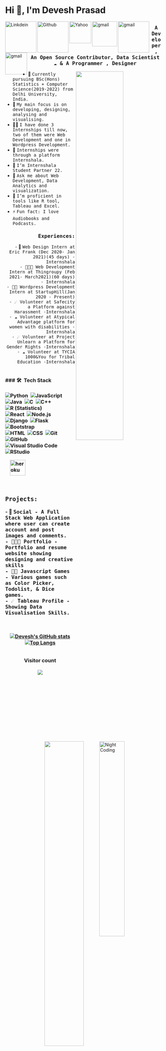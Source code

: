 
<h1 >Hi 👋, I'm Devesh Prasad</h1>
<a href="https://www.linkedin.com/in/deveshprasad/">
  <img align="left" alt="Linkdein" width="100px" src="https://img.shields.io/badge/Linkedin-0A66C2?style=for-the-badge&logo=Linkedin&logoColor=white" />
</a>
<a href="https://github.com/deveshprasad">
  <img align="left" alt="Github" width="100px" src="https://img.shields.io/badge/Github-181717?style=for-the-badge&logo=Github&logoColor=white" />
</a>
<a href="mailto:deveshprasad577@yahoo.com">
  <img align="left" alt="Yahoo" width="70px" src="https://img.shields.io/badge/Yahoo-720E9E?style=for-the-badge&logo=YahooIn&logoColor=white" />
</a>
<a href="mailto:deveshprasad99911@gmail.com">
  <img align="left" alt="gmail" width="80px" src="https://img.shields.io/badge/Gmail-EA4335?style=for-the-badge&logo=Gmail&logoColor=white" />
</a>
<a href="https://public.tableau.com/profile/devesh5578#!/">
  <img align="left" alt="gmail" width="100px" src="https://img.shields.io/badge/Tableau-000?style=for-the-badge&logo=Tableau&logoColor=white" />
</a>
<a href="https://drive.google.com/file/d/1AI6Cvf1WNS6xSFh7a5xqrQAxMsp3LMUz/view?usp=sharing">
  <img align="left" alt="gmail" width="70px" src="https://img.shields.io/badge/resume-fff?style=for-the-badge&logo=resume&logoColor=auto" />
</a>


## <p align="center"><h3 align="center"><samp> A Developer, An Open Source Contributor, Data Scientist ☁  & A Programmer , Designer  </samp></h3></p>

<div>

<img align="right" src="https://user-images.githubusercontent.com/63739986/110805639-498c1a80-82a7-11eb-8b79-b2e60c503760.gif" width="55%"/>

- 👷 <samp>Currently pursuing BSc(Hons) Statistics + Computer Science(2019-2022) from Delhi University, India.
- 🔭 <samp>My main focus is on developing, designing, analysing and visualising.
- ✍🏻 <samp>I have done 3 Internships till now, two of them were Web Development and one in Wordpress Development.
- 🥇 <samp>Internships were through a platform Internshala. 
- 💼 <samp>I’m Internshala Student Partner 22.
- 💬 <samp>Ask me about Web Development, Data Analytics and visualization.
- 🤔 <samp>I’m proficient in tools like R tool, Tableau and Excel.
- ⚡ <samp>Fun fact: I love Audiobooks and Podcasts.

</div>

<div align="right">
  <img align="left" src="https://user-images.githubusercontent.com/63739986/110807160-c2d83d00-82a8-11eb-8453-52767b463f9d.gif" width="50%"/>
<h3><b><samp>Experiences:</samp></b></h3>
- 👷 <samp>Web Design Intern at Eric Frank (Dec 2020- Jan 2021)(45 days) - Internshala<br>
- 👨🏾‍💻 <samp>Web Development Intern at Thingroupy (Feb 2021- March2021)(60 days) - Internshala<br>
- 🕵🏻 <samp>Wordpress Development Intern at StartupHill(Jan 2020 - Present)<br>
- ☄️ <samp>Volunteer at Safecity a Platform against Harassment -Internshala<br>
- ☁ <samp>Volunteer at Atypical Advantage platform for women with disabilities -Internshala<br>
- ☄️ <samp>Volunteer at Project Unlearn a Platform for Gender Rights -Internshala<br>
- ☁ <samp>Volunteer at TYCIA 1000&You for Tribal Education -Internshala<br>
</div>
<br>

<img alt="Night Coding" src="https://i.imgur.com/rTZkf4K.gif" width="40%" align="right"/>

<h3>### 🛠 &nbsp;Tech Stack<h3>

![Python](https://img.shields.io/badge/-Python-000?style=for-the-badge&logo=appveyor&logo=python)&nbsp;
![JavaScript](https://img.shields.io/badge/-JavaScript-000?style=for-the-badge&logo=javascript)&nbsp;
![Java](https://img.shields.io/badge/-Java-000?style=for-the-badge&logo=Java&logoColor=FFA518)&nbsp;
![C](https://img.shields.io/badge/-C-000?style=for-the-badge&logo=C&logoColor=A8B9CC)&nbsp;
![C++](https://img.shields.io/badge/-C++-000?style=for-the-badge&logo=C%2B%2B&logoColor=00599C)&nbsp;
![R (Statistics)](https://img.shields.io/badge/-R-000?style=for-the-badge&logo=R&logoColor=276DC3)\
![React](https://img.shields.io/badge/-React-000?style=for-the-badge&logo=react)&nbsp;
![Node.js](https://img.shields.io/badge/-Node.js-000?style=for-the-badge&logo=node.js)&nbsp;
![Django](https://img.shields.io/badge/-Django-000?style=for-the-badge&logo=django&logoColor=092E20)&nbsp;
![Flask](https://img.shields.io/badge/-Flask-000?style=for-the-badge&logo=flask)&nbsp;
![Bootstrap](https://img.shields.io/badge/-Bootstrap-000?style=for-the-badge&logo=bootstrap&logoColor=563D7C)\
![HTML](https://img.shields.io/badge/-HTML-000?style=for-the-badge&logo=HTML5)&nbsp;
![CSS](https://img.shields.io/badge/-CSS-000?style=for-the-badge&logo=CSS3&logoColor=1572B6)&nbsp;
![Git](https://img.shields.io/badge/-Git-000?style=for-the-badge&logo=git)&nbsp;
![GitHub](https://img.shields.io/badge/-GitHub-000?style=for-the-badge&logo=github)&nbsp;
![Visual Studio Code](https://img.shields.io/badge/-Visual%20Studio%20Code-000?style=for-the-badge&logo=visual-studio-code&logoColor=007ACC)&nbsp;
![RStudio](https://img.shields.io/badge/-RStudio-000?style=for-the-badge&logo=rstudio)&nbsp;
<p align="left"> 
<a href="https://heroku.com" target="_blank"> <img src="https://www.vectorlogo.zone/logos/heroku/heroku-icon.svg" alt="heroku" width="50" height="50" style="margin:0 15px"/> </a> 
</p>
<div>
  <br>
<img align="left" src="https://user-images.githubusercontent.com/63739986/110834291-62a2c480-82c3-11eb-91bd-076dcbc044c7.gif" width="50%"/>
<b><samp><h3>Projects:</h3></samp></b>
- 👷 <samp>Social - A Full Stack Web Application where user can create account and post images and comments.<br>
- 👨🏾‍💻 <samp>Portfolio - Portfolio and resume website showing designing and creative skills<br>
- 🕵🏻 <samp>Javascript Games - Various games such as Color Picker, Todolist, & Dice games.<br>
- ☄️ <samp>Tableau Profile - Showing Data Visualisation Skills.<br>
</div>
<div align="center" style="margin-top:20px">
  <br>
  <img align="left" src="https://media.giphy.com/media/JsJX1hZDov9V2QZyyG/giphy.gif" width="30%"/>

[![Devesh's GitHub stats](https://github-readme-stats.vercel.app/api?username=deveshprasad&show_icons=true&theme=dark)](https://github.com/deveshprasad/github-readme-stats)
[![Top Langs](https://github-readme-stats.vercel.app/api/top-langs/?username=deveshprasad&layout=compact&show_icons=true&theme=dark)](https://github.com/deveshprasad/github-readme-stats)

<p align="center"><br> 
 Visitor count<br><br>
  <img src="https://profile-counter.glitch.me/deveshprasad/count.svg" />
</p>
 
 
 
</div>






